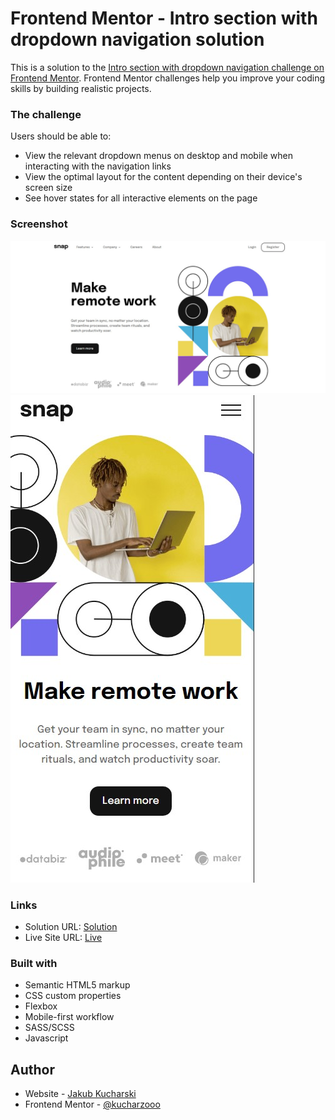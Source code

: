 # Frontend Mentor - Intro section with dropdown navigation solution

This is a solution to the [Intro section with dropdown navigation challenge on Frontend Mentor](https://www.frontendmentor.io/challenges/intro-section-with-dropdown-navigation-ryaPetHE5). Frontend Mentor challenges help you improve your coding skills by building realistic projects.

### The challenge

Users should be able to:

- View the relevant dropdown menus on desktop and mobile when interacting with the navigation links
- View the optimal layout for the content depending on their device's screen size
- See hover states for all interactive elements on the page

### Screenshot

![](./desktop-img.jpg)
![](./mobile-img.jpg)

### Links

- Solution URL: [Solution](https://www.frontendmentor.io/solutions/intro-section-with-dropdown-navigation-sassscss-bem-flexbox-js-J6_ibEFUXW)
- Live Site URL: [Live](https://kucharzooo.github.io/intro-section-with-dropdown-navigation-main/)

### Built with

- Semantic HTML5 markup
- CSS custom properties
- Flexbox
- Mobile-first workflow
- SASS/SCSS
- Javascript

## Author

- Website - [Jakub Kucharski](https://github.com/Kucharzooo)
- Frontend Mentor - [@kucharzooo](https://www.frontendmentor.io/profile/Kucharzooo)
